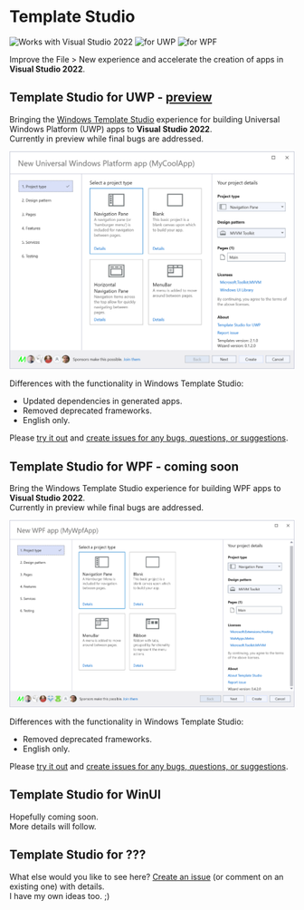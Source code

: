 # Template Studio

![Works with Visual Studio 2022](https://img.shields.io/static/v1.svg?label=VS&message=2022&color=A853C7)
![for UWP](https://img.shields.io/static/v1.svg?label=for&message=UWP&color=00BCF2)
![for WPF](https://img.shields.io/static/v1.svg?label=for&message=WPF&color=6949A4)

Improve the File > New experience and accelerate the creation of apps in **Visual Studio 2022**.

## Template Studio for UWP - [preview](https://marketplace.visualstudio.com/items?itemName=MattLaceyLtd.TemplateStudioForUWP)

Bringing the [Windows Template Studio](https://aka.ms/wts) experience for building Universal Windows Platform (UWP) apps to **Visual Studio 2022**.  
Currently in preview while final bugs are addressed.

![First page of the app generation wizard](./assets/wizard-step1-light.png)

Differences with the functionality in Windows Template Studio:

- Updated dependencies in generated apps.
- Removed deprecated frameworks.
- English only.

Please [try it out](https://marketplace.visualstudio.com/items?itemName=MattLaceyLtd.TemplateStudioForUWP) and [create issues for any bugs, questions, or suggestions](https://github.com/mrlacey/TemplateStudio/issues/new).

## Template Studio for WPF - coming soon

Bring the Windows Template Studio experience for building WPF apps to **Visual Studio 2022**.  
Currently in preview while final bugs are addressed.

![First page of the app generation wizard](./assets/wpf-wizard-step1-light.png)

Differences with the functionality in Windows Template Studio:

- Removed deprecated frameworks.
- English only.

Please [try it out](https://marketplace.visualstudio.com/items?itemName=MattLaceyLtd.TemplateStudioForWFP) and [create issues for any bugs, questions, or suggestions](https://github.com/mrlacey/TemplateStudio/issues/new).


## Template Studio for WinUI

Hopefully coming soon.  
More details will follow.

## Template Studio for ???

What else would you like to see here?
[Create an issue](https://github.com/mrlacey/TemplateStudio/issues/new) (or comment on an existing one) with details.  
I have my own ideas too. ;)
